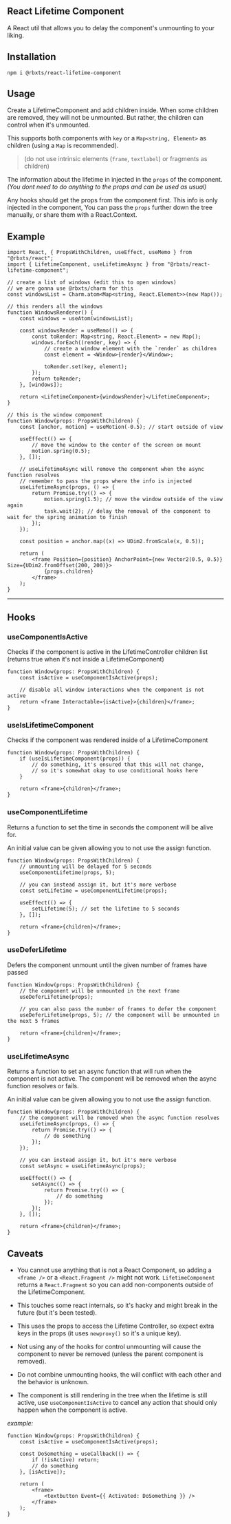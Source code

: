 ## React Lifetime Component

A React util that allows you to delay the component's unmounting to your liking.

## Installation

`npm i @rbxts/react-lifetime-component`

## Usage

Create a LifetimeComponent and add children inside. When some children are removed, they will not be unmounted. But rather, the children can control when it's unmounted.

This supports both components with `key` or a `Map<string, Element>` as children (using a `Map` is recommended).

> (do not use intrinsic elements (`frame`, `textlabel`) or fragments as children)

The information about the lifetime in injected in the `props` of the component. _(You dont need to do anything to the props and can be used as usual)_

Any hooks should get the props from the component first. This info is only injected in the component, You can pass the `props` further down the tree manually, or share them with a React.Context.

## Example

```tsx
import React, { PropsWithChildren, useEffect, useMemo } from "@rbxts/react";
import { LifetimeComponent, useLifetimeAsync } from "@rbxts/react-lifetime-component";

// create a list of windows (edit this to open windows)
// we are gonna use @rbxts/charm for this
const windowsList = Charm.atom<Map<string, React.Element>>(new Map());

// this renders all the windows
function WindowsRenderer() {
	const windows = useAtom(windowsList);

	const windowsRender = useMemo(() => {
		const toRender: Map<string, React.Element> = new Map();
		windows.forEach((render, key) => {
			// create a window element with the `render` as children
			const element = <Window>{render}</Window>;

			toRender.set(key, element);
		});
		return toRender;
	}, [windows]);

	return <LifetimeComponent>{windowsRender}</LifetimeComponent>;
}

// this is the window component
function Window(props: PropsWithChildren) {
	const [anchor, motion] = useMotion(-0.5); // start outside of view

	useEffect(() => {
		// move the window to the center of the screen on mount
		motion.spring(0.5);
	}, []);

	// useLifetimeAsync will remove the component when the async function resolves
	// remember to pass the props where the info is injected
	useLifetimeAsync(props, () => {
		return Promise.try(() => {
			motion.spring(1.5); // move the window outside of the view again
			task.wait(2); // delay the removal of the component to wait for the spring animation to finish
		});
	});

	const position = anchor.map((x) => UDim2.fromScale(x, 0.5));

	return (
		<frame Position={position} AnchorPoint={new Vector2(0.5, 0.5)} Size={UDim2.fromOffset(200, 200)}>
			{props.children}
		</frame>
	);
}
```

---

## Hooks

### useComponentIsActive

Checks if the component is active in the LifetimeController children list (returns true when it's not inside a LifetimeComponent)

```tsx
function Window(props: PropsWithChildren) {
	const isActive = useComponentIsActive(props);

	// disable all window interactions when the component is not active
	return <frame Interactable={isActive}>{children}</frame>;
}
```

### useIsLifetimeComponent

Checks if the component was rendered inside of a LifetimeComponent

```tsx
function Window(props: PropsWithChildren) {
	if (useIsLifetimeComponent(props)) {
		// do something, it's ensured that this will not change,
		// so it's somewhat okay to use conditional hooks here
	}

	return <frame>{children}</frame>;
}
```

### useComponentLifetime

Returns a function to set the time in seconds the component will be alive for.

An initial value can be given allowing you to not use the assign function.

```tsx
function Window(props: PropsWithChildren) {
	// unmounting will be delayed for 5 seconds
	useComponentLifetime(props, 5);

	// you can instead assign it, but it's more verbose
	const setLifetime = useComponentLifetime(props);

	useEffect(() => {
		setLifetime(5); // set the lifetime to 5 seconds
	}, []);

	return <frame>{children}</frame>;
}
```

### useDeferLifetime

Defers the component unmount until the given number of frames have passed

```tsx
function Window(props: PropsWithChildren) {
	// the component will be unmounted in the next frame
	useDeferLifetime(props);

	// you can also pass the number of frames to defer the component
	useDeferLifetime(props, 5); // the component will be unmounted in the next 5 frames

	return <frame>{children}</frame>;
}
```

### useLifetimeAsync

Returns a function to set an async function that will run when the component is not active. The component will be removed when the async function resolves or fails.

An initial value can be given allowing you to not use the assign function.

```tsx
function Window(props: PropsWithChildren) {
	// the component will be removed when the async function resolves
	useLifetimeAsync(props, () => {
		return Promise.try(() => {
			// do something
		});
	});

	// you can instead assign it, but it's more verbose
	const setAsync = useLifetimeAsync(props);

	useEffect(() => {
		setAsync(() => {
			return Promise.try(() => {
				// do something
			});
		});
	}, []);

	return <frame>{children}</frame>;
}
```

## Caveats

- You cannot use anything that is not a React Component, so adding a `<frame />` or a `<React.Fragment />` might not work. `LifetimeComponent` returns a `React.Fragment` so you can add non-components outside of the LifetimeComponent.

- This touches some react internals, so it's hacky and might break in the future (but it's been tested).

- This uses the props to access the Lifetime Controller, so expect extra keys in the props (it uses `newproxy()` so it's a unique key).

- Not using any of the hooks for control unmounting will cause the component to never be removed (unless the parent component is removed).

- Do not combine unmounting hooks, the will conflict with each other and the behavior is unknown.

- The component is still rendering in the tree when the lifetime is still active, use `useComponentIsActive` to cancel any action that should only happen when the component is active.

_example:_

```tsx
function Window(props: PropsWithChildren) {
	const isActive = useComponentIsActive(props);

	const DoSomething = useCallback(() => {
		if (!isActive) return;
		// do something
	}, [isActive]);

	return (
		<frame>
			<textbutton Event={{ Activated: DoSomething }} />
		</frame>
	);
}
```
